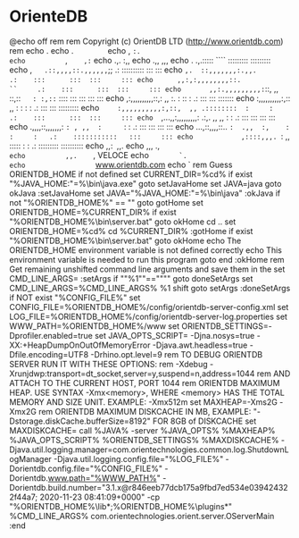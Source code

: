 # OrienteDB
@echo off rem rem Copyright (c) OrientDB LTD (http://www.orientdb.com) rem  echo            .                                           echo           .`        `                                  echo           ,      `:.                                   echo          `,`    ,:`                                    echo          .,.   :,,                                     echo          .,,  ,,,                                      echo     .    .,.:::::  ````                                 :::::::::     ::::::::: echo     ,`   .::,,,,::.,,,,,,`;;                      .:    ::::::::::    :::    ::: echo     `,.  ::,,,,,,,:.,,.`  `                       .:    :::      :::  :::     ::: echo      ,,:,:,,,,,,,,::.   `        `         ``     .:    :::      :::  :::     ::: echo       ,,:.,,,,,,,,,: `::, ,,   ::,::`   : :,::`  ::::   :::      :::  :::    ::: echo        ,:,,,,,,,,,,::,:   ,,  :.    :   ::    :   .:    :::      :::  ::::::: echo         :,,,,,,,,,,:,::   ,,  :      :  :     :   .:    :::      :::  ::::::::: echo   `     :,,,,,,,,,,:,::,  ,, .::::::::  :     :   .:    :::      :::  :::     ::: echo   `,...,,:,,,,,,,,,: .:,. ,, ,,         :     :   .:    :::      :::  :::     ::: echo     .,,,,::,,,,,,,:  `: , ,,  :     `   :     :   .:    :::      :::  :::     ::: echo       ...,::,,,,::.. `:  .,,  :,    :   :     :   .:    :::::::::::   :::     ::: echo            ,::::,,,. `:   ,,   :::::    :     :   .:    :::::::::     :::::::::: echo            ,,:` `,,.                                   echo           ,,,    .,`                                   echo          ,,.     `,                                              VELOCE echo        ``        `.                                          echo                  ``                                         www.orientdb.com echo                  `                                      rem Guess ORIENTDB_HOME if not defined set CURRENT_DIR=%cd%  if exist "%JAVA_HOME:"=%\bin\java.exe" goto setJavaHome set JAVA=java goto okJava  :setJavaHome set JAVA="%JAVA_HOME:"=%\bin\java"  :okJava if not "%ORIENTDB_HOME%" == "" goto gotHome set ORIENTDB_HOME=%CURRENT_DIR% if exist "%ORIENTDB_HOME%\bin\server.bat" goto okHome cd .. set ORIENTDB_HOME=%cd% cd %CURRENT_DIR%  :gotHome if exist "%ORIENTDB_HOME%\bin\server.bat" goto okHome echo The ORIENTDB_HOME environment variable is not defined correctly echo This environment variable is needed to run this program goto end  :okHome rem Get remaining unshifted command line arguments and save them in the set CMD_LINE_ARGS=  :setArgs if ""%1""=="""" goto doneSetArgs set CMD_LINE_ARGS=%CMD_LINE_ARGS% %1 shift goto setArgs  :doneSetArgs   if NOT exist "%CONFIG_FILE%" set CONFIG_FILE=%ORIENTDB_HOME%/config/orientdb-server-config.xml  set LOG_FILE=%ORIENTDB_HOME%/config/orientdb-server-log.properties set WWW_PATH=%ORIENTDB_HOME%/www set ORIENTDB_SETTINGS=-Dprofiler.enabled=true set JAVA_OPTS_SCRIPT= -Djna.nosys=true -XX:+HeapDumpOnOutOfMemoryError -Djava.awt.headless=true -Dfile.encoding=UTF8 -Drhino.opt.level=9  rem TO DEBUG ORIENTDB SERVER RUN IT WITH THESE OPTIONS: rem -Xdebug -Xrunjdwp:transport=dt_socket,server=y,suspend=n,address=1044 rem AND ATTACH TO THE CURRENT HOST, PORT 1044  rem ORIENTDB MAXIMUM HEAP. USE SYNTAX -Xmx&lt;memory>, WHERE &lt;memory> HAS THE TOTAL MEMORY AND SIZE UNIT. EXAMPLE: -Xmx512m set MAXHEAP=-Xms2G -Xmx2G rem ORIENTDB MAXIMUM DISKCACHE IN MB, EXAMPLE: "-Dstorage.diskCache.bufferSize=8192" FOR 8GB of DISKCACHE set MAXDISKCACHE=  call %JAVA% -server %JAVA_OPTS% %MAXHEAP% %JAVA_OPTS_SCRIPT% %ORIENTDB_SETTINGS% %MAXDISKCACHE% -Djava.util.logging.manager=com.orientechnologies.common.log.ShutdownLogManager -Djava.util.logging.config.file="%LOG_FILE%" -Dorientdb.config.file="%CONFIG_FILE%" -Dorientdb.www.path="%WWW_PATH%" -Dorientdb.build.number="3.1.x@r846eeb77dcb175a9fbd7ed534e039424322f44a7; 2020-11-23 08:41:09+0000" -cp "%ORIENTDB_HOME%\lib\*;%ORIENTDB_HOME%\plugins\*" %CMD_LINE_ARGS% com.orientechnologies.orient.server.OServerMain  :end
